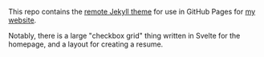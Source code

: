This repo contains the [remote Jekyll theme] for use in GitHub Pages for [my
website].

Notably, there is a large "checkbox grid" thing written in Svelte for the
homepage, and a layout for creating a resume.

[remote Jekyll theme]: https://github.blog/2017-11-29-use-any-theme-with-github-pages/
[my website]: https://github.com/sch/sch.github.io
